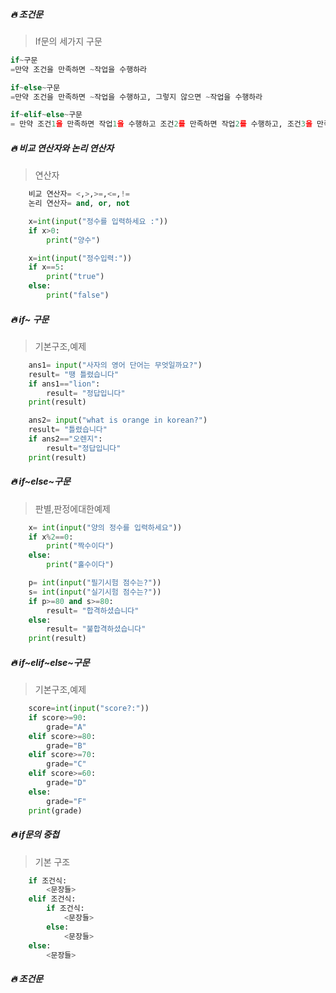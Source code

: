 ##### 🔥 조건문

> If문의 세가지 구문

```py
if~구문 
=만약 조건을 만족하면 ~작업을 수행하라

if~else~구문 
=만약 조건을 만족하면 ~작업을 수행하고, 그렇지 않으면 ~작업을 수행하라 

if~elif~else~구문
= 만약 조건1을 만족하면 작업1을 수행하고 조건2를 만족하면 작업2를 수행하고, 조건3을 만족하면 작업3을 수행하고,...,그렇지 않으면 작업 n을 수행하라.
```
##### 🔥 비교 연산자와 논리 연산자

> 연산자

```py
    비교 연산자= <,>,>=,<=,!=
    논리 연산자= and, or, not

    x=int(input("정수를 입력하세요 :"))
    if x>0:
        print("양수")

    x=int(input("정수입력:"))
    if x==5:
        print("true")
    else: 
        print("false")
```
##### 🔥 if~ 구문

> 기본구조,예제

```py
    ans1= input("사자의 영어 단어는 무엇일까요?")
    result= "땡 틀렸습니다"
    if ans1=="lion":
        result= "정답입니다"
    print(result)

    ans2= input("what is orange in korean?")
    result= "틀렸습니다"
    if ans2=="오렌지":
        result="정답입니다"
    print(result)    
```
##### 🔥 if~else~구문

> 판별,판정에대한예제

```py
    x= int(input("양의 정수를 입력하세요"))
    if x%2==0:
        print("짝수이다")
    else:
        print("홀수이다")

    p= int(input("필기시험 점수는?"))
    s= int(input("실기시험 점수는?"))
    if p>=80 and s>=80:
        result= "합격하셨습니다"
    else:
        result= "불합격하셨습니다"
    print(result)
```
##### 🔥 if~elif~else~구문

> 기본구조,예제

```py
    score=int(input("score?:"))
    if score>=90:
        grade="A"
    elif score>=80:
        grade="B"
    elif score>=70:
        grade="C"
    elif score>=60:
        grade="D"
    else:
        grade="F"
    print(grade)
```
##### 🔥 if문의 중첩

> 기본 구조

```py
    if 조건식:
        <문장들>
    elif 조건식:
        if 조건식:
            <문장들>
        else:
            <문장들>
    else:
        <문장들>    
```
##### 🔥 조건문

> 

```py
    
```